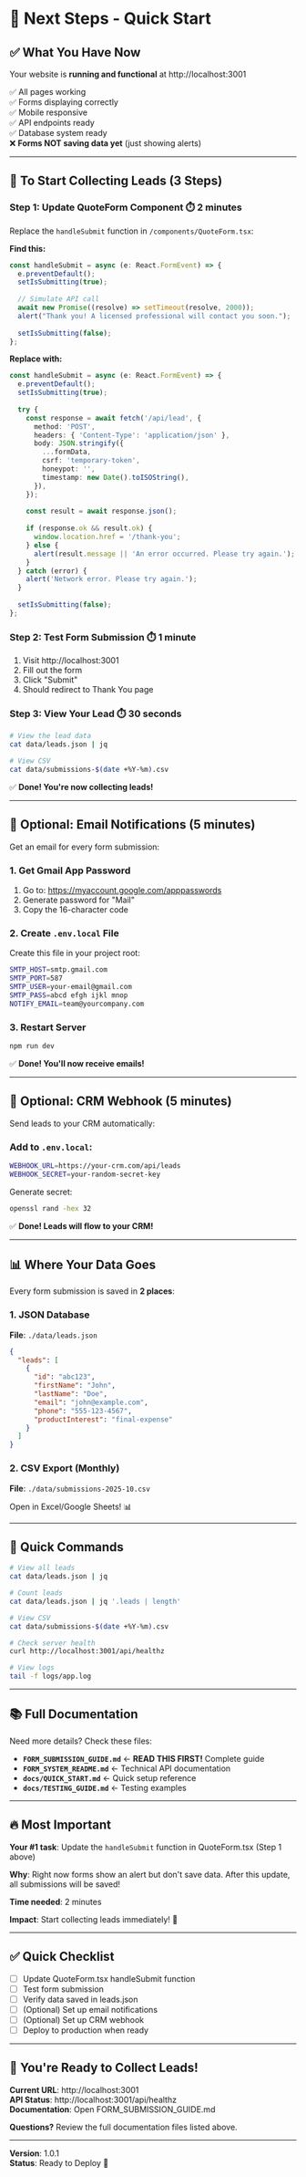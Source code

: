 # 🎯 Next Steps - Quick Start

## ✅ What You Have Now

Your website is **running and functional** at http://localhost:3001

✅ All pages working  
✅ Forms displaying correctly  
✅ Mobile responsive  
✅ API endpoints ready  
✅ Database system ready  
❌ **Forms NOT saving data yet** (just showing alerts)

---

## 🚀 To Start Collecting Leads (3 Steps)

### **Step 1: Update QuoteForm Component** ⏱️ 2 minutes

Replace the `handleSubmit` function in `/components/QuoteForm.tsx`:

**Find this:**
```typescript
const handleSubmit = async (e: React.FormEvent) => {
  e.preventDefault();
  setIsSubmitting(true);
  
  // Simulate API call
  await new Promise((resolve) => setTimeout(resolve, 2000));
  alert("Thank you! A licensed professional will contact you soon.");
  
  setIsSubmitting(false);
};
```

**Replace with:**
```typescript
const handleSubmit = async (e: React.FormEvent) => {
  e.preventDefault();
  setIsSubmitting(true);
  
  try {
    const response = await fetch('/api/lead', {
      method: 'POST',
      headers: { 'Content-Type': 'application/json' },
      body: JSON.stringify({
        ...formData,
        csrf: 'temporary-token',
        honeypot: '',
        timestamp: new Date().toISOString(),
      }),
    });
    
    const result = await response.json();
    
    if (response.ok && result.ok) {
      window.location.href = '/thank-you';
    } else {
      alert(result.message || 'An error occurred. Please try again.');
    }
  } catch (error) {
    alert('Network error. Please try again.');
  }
  
  setIsSubmitting(false);
};
```

### **Step 2: Test Form Submission** ⏱️ 1 minute

1. Visit http://localhost:3001
2. Fill out the form
3. Click "Submit"
4. Should redirect to Thank You page

### **Step 3: View Your Lead** ⏱️ 30 seconds

```bash
# View the lead data
cat data/leads.json | jq

# View CSV
cat data/submissions-$(date +%Y-%m).csv
```

✅ **Done! You're now collecting leads!**

---

## 📧 Optional: Email Notifications (5 minutes)

Get an email for every form submission:

### **1. Get Gmail App Password**

1. Go to: https://myaccount.google.com/apppasswords
2. Generate password for "Mail"
3. Copy the 16-character code

### **2. Create `.env.local` File**

Create this file in your project root:

```bash
SMTP_HOST=smtp.gmail.com
SMTP_PORT=587
SMTP_USER=your-email@gmail.com
SMTP_PASS=abcd efgh ijkl mnop
NOTIFY_EMAIL=team@yourcompany.com
```

### **3. Restart Server**

```bash
npm run dev
```

✅ **Done! You'll now receive emails!**

---

## 🔗 Optional: CRM Webhook (5 minutes)

Send leads to your CRM automatically:

### **Add to `.env.local`:**

```bash
WEBHOOK_URL=https://your-crm.com/api/leads
WEBHOOK_SECRET=your-random-secret-key
```

Generate secret:
```bash
openssl rand -hex 32
```

✅ **Done! Leads will flow to your CRM!**

---

## 📊 Where Your Data Goes

Every form submission is saved in **2 places**:

### **1. JSON Database**
**File**: `./data/leads.json`

```json
{
  "leads": [
    {
      "id": "abc123",
      "firstName": "John",
      "lastName": "Doe",
      "email": "john@example.com",
      "phone": "555-123-4567",
      "productInterest": "final-expense"
    }
  ]
}
```

### **2. CSV Export (Monthly)**
**File**: `./data/submissions-2025-10.csv`

Open in Excel/Google Sheets! 📊

---

## 🎯 Quick Commands

```bash
# View all leads
cat data/leads.json | jq

# Count leads
cat data/leads.json | jq '.leads | length'

# View CSV
cat data/submissions-$(date +%Y-%m).csv

# Check server health
curl http://localhost:3001/api/healthz

# View logs
tail -f logs/app.log
```

---

## 📚 Full Documentation

Need more details? Check these files:

- **`FORM_SUBMISSION_GUIDE.md`** ← **READ THIS FIRST!** Complete guide  
- **`FORM_SYSTEM_README.md`** ← Technical API documentation  
- **`docs/QUICK_START.md`** ← Quick setup reference  
- **`docs/TESTING_GUIDE.md`** ← Testing examples  

---

## 🔥 Most Important

**Your #1 task**: Update the `handleSubmit` function in QuoteForm.tsx (Step 1 above)

**Why**: Right now forms show an alert but don't save data. After this update, all submissions will be saved!

**Time needed**: 2 minutes

**Impact**: Start collecting leads immediately! 🚀

---

## ✅ Quick Checklist

- [ ] Update QuoteForm.tsx handleSubmit function
- [ ] Test form submission
- [ ] Verify data saved in leads.json
- [ ] (Optional) Set up email notifications
- [ ] (Optional) Set up CRM webhook
- [ ] Deploy to production when ready

---

## 🎉 You're Ready to Collect Leads!

**Current URL**: http://localhost:3001  
**API Status**: http://localhost:3001/api/healthz  
**Documentation**: Open FORM_SUBMISSION_GUIDE.md  

**Questions?** Review the full documentation files listed above.

---

**Version**: 1.0.1  
**Status**: Ready to Deploy 🚀

